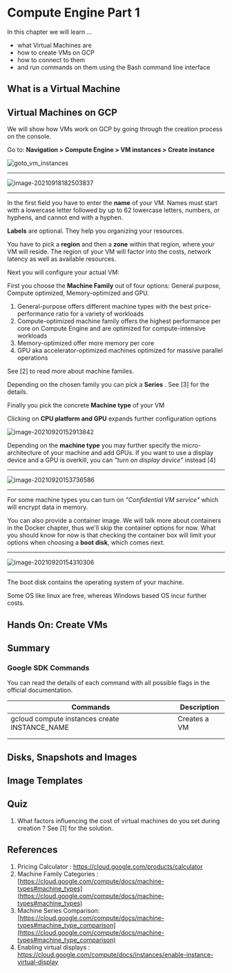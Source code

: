 # Compute Engine Part 1

In this chapter we will learn ...

* what Virtual Machines are
* how to create VMs on GCP
* how to connect to them
* and run commands on them using the Bash command line interface



## What is a Virtual Machine



## Virtual Machines on GCP

We will show how VMs work on GCP by going through the creation process on the console.

Go to: **Navigation > Compute Engine > VM instances > Create instance**

![goto_vm_instances](C:\Users\fatih.bostanci\Desktop\GCP_ACE_Unofficial_Study_Guide\Gifs\goto_vm_instances.gif) 

---

![image-20210918182503837](C:\Users\fatih.bostanci\AppData\Roaming\Typora\typora-user-images\image-20210918182503837.png)

---

In the first field you have to enter the **name** of your VM. Names must start with a lowercase letter followed by up to 62 lowercase letters, numbers, or hyphens, and cannot end with a hyphen.

**Labels** are optional. They help you organizing your resources.

You have to pick a **region** and then a **zone** within that region, where your VM will reside. The region of your VM will factor into the costs, network latency as well as available resources.

Next you will configure your actual VM:

First you choose the **Machine Family** out of four options: General purpose, Compute optimized, Memory-optimized and GPU.

1. General-purpose offers different machine types with the best price-performance ratio for a variety of workloads
2. Compute-optimized machine family offers the highest performance per core on Compute Engine and are optimized for compute-intensive workloads
3. Memory-optimized offer more memory per core
4. GPU aka accelerator-optimized machines optimized for massive parallel operations

See [2] to read more about machine familes.

Depending on the chosen family you can pick a **Series** . See [3] for the details.

Finally you pick the concrete **Machine type** of your VM

Clicking on **CPU platform and GPU** expands further configuration options

![image-20210920152913842](C:\Users\fatih.bostanci\AppData\Roaming\Typora\typora-user-images\image-20210920152913842.png)

Depending on the **machine type** you may further specify the micro-architecture of your machine and add GPUs. If you want to use a display device and a GPU is overkill, you can *"turn on display device"* instead [4]

---

![image-20210920153736586](C:\Users\fatih.bostanci\AppData\Roaming\Typora\typora-user-images\image-20210920153736586.png)

---

For some machine types you can turn on *"Confidential VM service"* which will encrypt data in memory.

You can also provide a container image. We will talk more about containers in the Docker chapter, thus we'll skip the container options for now. What you should know for now is that checking the container box will limit your options when choosing a **boot disk**, which comes next.

---

![image-20210920154310306](C:\Users\fatih.bostanci\AppData\Roaming\Typora\typora-user-images\image-20210920154310306.png)

---

The boot disk contains the operating system of your machine.

Some OS like linux are free, whereas Windows based OS incur further costs.

## Hands On: Create VMs

## Summary



### Google SDK Commands

You can read the details of each command with all possible flags in the official documentation.

| Commands                                      | Description  |
| --------------------------------------------- | ------------ |
| gcloud compute instances create INSTANCE_NAME | Creates a VM |
|                                               |              |
|                                               |              |



## Disks, Snapshots and Images

## Image Templates

## Quiz

1. What factors influencing the cost of virtual machines do you set during creation ? See [1] for the solution.

## References

1. Pricing Calculator : https://cloud.google.com/products/calculator
2. Machine Family Categories : [https://cloud.google.com/compute/docs/machine-types#machine_types](https://cloud.google.com/compute/docs/machine-types#machine_types)
3. Machine Series Comparison: [https://cloud.google.com/compute/docs/machine-types#machine_type_comparison](https://cloud.google.com/compute/docs/machine-types#machine_type_comparison)
4. Enabling virtual displays : https://cloud.google.com/compute/docs/instances/enable-instance-virtual-display

